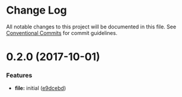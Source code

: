 # Change Log

All notable changes to this project will be documented in this file.
See [Conventional Commits](https://conventionalcommits.org) for commit guidelines.

<a name="0.2.0"></a>
# 0.2.0 (2017-10-01)


### Features

* **file:** initial ([e9dcebd](https://github.com/bem/bem-sdk/commit/e9dcebd))
